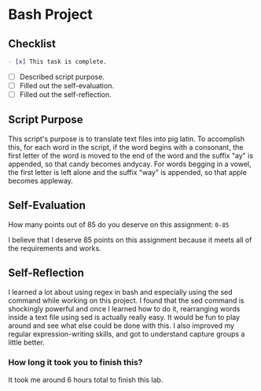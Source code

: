 # Bash Project

## Checklist

```md
- [x] This task is complete.
```

- [ ] Described script purpose.
- [ ] Filled out the self-evaluation.
- [ ] Filled out the self-reflection.

## Script Purpose

This script's purpose is to translate text files into pig latin. To accomplish this, for each word in the script, if the word begins with a consonant, the first letter of the word is moved to the end of the word and the suffix "ay" is appended, so that candy becomes andycay. For words begging in a vowel, the first letter is left alone and the suffix "way" is appended, so that apple becomes appleway.

## Self-Evaluation

How many points out of 85 do you deserve on this assignment: `0-85`

I believe that I deserve 85 points on this assignment because it meets all of the requirements and works.

## Self-Reflection
I learned a lot about using regex in bash and especially using the sed command while working on this project. I found that the sed command is shockingly powerful and once I learned how to do it, rearranging words inside a text file using sed is actually really easy. It would be fun to play around and see what else could be done with this. I also improved my regular expression-writing skills, and got to understand capture groups a little better.

### How long it took you to finish this?
It took me around 6 hours total to finish this lab.
